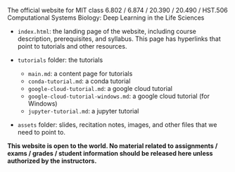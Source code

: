 
The official website for MIT class 6.802 / 6.874 / 20.390 / 20.490 / HST.506 Computational Systems Biology: Deep Learning in the Life Sciences

- `index.html`: the landing page of the website, including course description, prerequisites, and syllabus. This page has hyperlinks that point to tutorials and other resources.
- `tutorials` folder: the tutorials
  - `main.md`: a content page for tutorials
  - `conda-tutorial.md`: a conda tutorial
  - `google-cloud-tutorial.md`: a google cloud tutorial
  - `google-cloud-tutorial-windows.md`: a google cloud tutorial (for Windows)
  - `jupyter-tutorial.md`: a jupyter tutorial 

- `assets` folder: slides, recitation notes, images, and other files that we need to point to.

**This website is open to the world. No material related to assignments / exams / grades / student information should be released here unless authorized by the instructors.**
